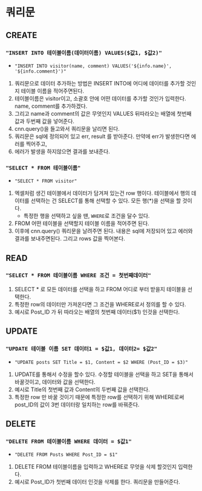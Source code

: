 # 쿼리문

## CREATE

### `"INSERT INTO 테이블이름(데이터이름) VALUES($값1, $값2)"`

- `"INSERT INTO visitor(name, comment) VALUES('${info.name}', '${info.comment}')"`

1. 쿼리문으로 데이터 추가하는 방법은 INSERT INTO에 어디에 데이터를 추가할 것인지 테이블 이름을 적어주면된다.
2. 테이블이름은 visitor이고, 소괄호 안에 어떤 데이터를 추가할 것인가 입력한다. name, comment를 추가하겠다.
3. 그리고 name과 comment의 값은 무엇인지 VALUES 뒤따라오는 배열에 첫번째 값과 두번째 값을 넣어준다.
4. cnn.query()을 들고와서 쿼리문을 날리면 된다.
5. 쿼리문은 sql에 정의되어 있고 err, result 를 받아준다. 만약에 err가 발생한다면 에러를 찍어주고,
6. 에러가 발생을 하지않으면 결과를 보내준다.

### `"SELECT * FROM 테이블이름"`

- `"SELECT * FROM visitor"`

1. 엑셀처럼 생긴 테이블에서 데이터가 담겨져 있는건 row 행이다. 테이블에서 행의 데이터를 선택하는 건 SELECT를 통해 선택할 수 있다. 모든 행(\*)을 선택을 할 것이다.
   - 특정한 행을 선택하고 싶을 땐, `WHERE`로 조건을 달수 있다.
2. FROM 어떤 테이블을 선택할지 테이블 이름을 적어주면 된다.
3. 이후에 cnn.query() 쿼리문을 날려주면 된다. 내용은 sql에 저장되어 있고 에러와 결과를 보내주면된다. 그리고 rows 값을 찍어본다.

## READ

### `"SELECT * FROM 테이블이름 WHERE 조건 = 첫번째데이터"`

1. SELECT \* 로 모든 데이터를 선택을 하고 FROM 어디로 부터 받을지 테이블을 선택한다.
2. 특정한 row의 데이터만 가져온다면 그 조건을 WHERE로서 정의를 할 수 있다.
3. 예시로 Post_ID 가 뒤 따라오는 배열의 첫번째 데이터($1) 인것을 선택한다.

## UPDATE

### `"UPDATE 테이블 이름 SET 데이터1 = $값1, 데이터2= $값2"`

- `"UPDATE posts SET Title = $1, Content = $2 WHERE (Post_ID = $3)"`

1. UPDATE를 통해서 수정을 할수 있다. 수정할 테이블을 선택을 하고 SET을 통해서 바꿀것이고, 데이터와 값을 선택한다.
2. 예시로 Title의 첫번째 값과 Content의 두번째 값을 선택한다.
3. 특정한 row 만 바꿀 것이기 때문에 특정한 row를 선택하기 위해 WHERE로써 post_ID의 값이 3번 데이터랑 일치하는 row를 바꿔준다.

## DELETE

### `"DELETE FROM 테이블이름 WHERE 데이터 = $값1"`

- `"DELETE FROM Posts WHERE Post_ID = $1"`

1. DELETE FROM 테이블이름을 입력하고 WHERE로 무엇을 삭제 할것인지 입력한다.
2. 예시로 Post_ID가 첫번째 데이터 인것을 삭제를 한다. 쿼리문을 만들어준다.
